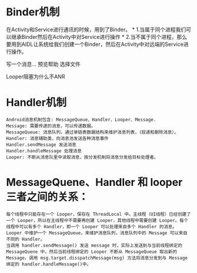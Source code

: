 # Binder机制
在Activity和Service进行通讯的时候，用到了Binder。
    * 1.当属于同个进程我们可以继承Binder然后在Activity中对Service进行操作
    * 2.当不属于同个进程，那么要用到AIDL让系统给我们创建一个Binder，然后在Activity中对远端的Service进行操作。

写一个消息...
预览帮助
选择文件

Looper阻塞为什么不ANR


# Handler机制
    Android消息机制包含: MessageQueue、Handler、Looper、Message.
    Message: 需要传递的消息，可以传递数据。
    MessageQueue: 消息队列，通过单链表数据结构来维护消息列表，（投递和删除消息）。
    Handler: 消息辅助类，向消息池发送各种消息事件
    Handler.sendMessage 发送消息
    Handler.handleMessage 处理消息
    Looper: 不断从消息队里中读取消息，按分发机制将消息分发给目标处理者。

# MessageQuene、Handler 和 looper 三者之间的关系：
    每个线程中只能存在一个 Looper，保存在 ThreadLocal 中。主线程（UI线程）已经创建了一个 Looper，所以在主线程中不需要再创建 Looper，其他线程中需要创建 Looper。每个线程中可以有多个 Handler，即一个 Looper 可以处理来自多个 Handler 的消息。 Looper 中维护一个 MessageQueue，来维护消息队列，消息队列中的 Message 可以来自不同的 Handler。
    当调用 handler.sendMessage() 发送 message 时，实际上发送到与当前线程绑定的 MessageQuene 中，然后当前线程绑定的 Looper 不断从 MessageQueue 取出新的 Message，调用 msg.target.disspatchMessage(msg) 方法将消息分发到与 Message 绑定的 handler.handleMessage()中。
